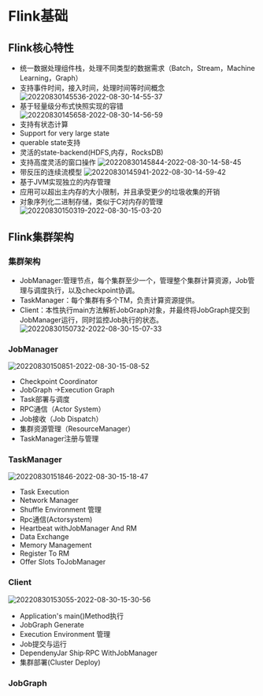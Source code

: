 # Flink基础

## Flink核心特性

- 统一数据处理组件栈，处理不同类型的数据需求（Batch，Stream，Machine Learning，Graph）
- 支持事件时间，接入时间，处理时间等时间概念
  ![20220830145536-2022-08-30-14-55-37](https://cdn.jsdelivr.net/gh/ironartisan/picRepo/20220830145536-2022-08-30-14-55-37.png)
- 基于轻量级分布式快照实现的容错
  ![20220830145658-2022-08-30-14-56-59](https://cdn.jsdelivr.net/gh/ironartisan/picRepo/20220830145658-2022-08-30-14-56-59.png)
- 支持有状态计算
- Support for very large state
- querable state支持
- 灵活的state-backend(HDFS,内存，RocksDB)
- 支持高度灵活的窗口操作
  ![20220830145844-2022-08-30-14-58-45](https://cdn.jsdelivr.net/gh/ironartisan/picRepo/20220830145844-2022-08-30-14-58-45.png)
- 带反压的连续流模型
  ![20220830145941-2022-08-30-14-59-42](https://cdn.jsdelivr.net/gh/ironartisan/picRepo/20220830145941-2022-08-30-14-59-42.png)
- 基于JVM实现独立的内存管理
- 应用可以超出主内存的大小限制，并且承受更少的垃圾收集的开销
- 对象序列化二进制存储，类似于C对内存的管理
  ![20220830150319-2022-08-30-15-03-20](https://cdn.jsdelivr.net/gh/ironartisan/picRepo/20220830150319-2022-08-30-15-03-20.png)

## Flink集群架构

### 集群架构
- JobManager:管理节点，每个集群至少一个，管理整个集群计算资源，Job管理与调度执行，以及checkpoint协调。
- TaskManager：每个集群有多个TM，负责计算资源提供。
- Client：本性执行main方法解析JobGraph对象，并最终将JobGraph提交到JobManager运行，同时监控Job执行的状态。
 ![20220830150732-2022-08-30-15-07-33](https://cdn.jsdelivr.net/gh/ironartisan/picRepo/20220830150732-2022-08-30-15-07-33.png)

### JobManager

![20220830150851-2022-08-30-15-08-52](https://cdn.jsdelivr.net/gh/ironartisan/picRepo/20220830150851-2022-08-30-15-08-52.png)

- Checkpoint Coordinator
- JobGraph ->Execution Graph
- Task部署与调度
- RPC通信（Actor System）
- Job接收（Job Dispatch）
- 集群资源管理（ResourceManager）
- TaskManager注册与管理
  
### TaskManager

![20220830151846-2022-08-30-15-18-47](https://cdn.jsdelivr.net/gh/ironartisan/picRepo/20220830151846-2022-08-30-15-18-47.png)

- Task Execution
- Network Manager
- Shuffle Environment 管理
- Rpc通信(Actorsystem)
- Heartbeat withJobManager And RM
- Data Exchange
- Memory Management
- Register To RM
- Offer Slots ToJobManager

### Client

![20220830153055-2022-08-30-15-30-56](https://cdn.jsdelivr.net/gh/ironartisan/picRepo/20220830153055-2022-08-30-15-30-56.png)

- Application's main()Method执行
- JobGraph Generate
- Execution Environment 管理
- Job提交与运行
- DependenyJar Ship·RPC WithJobManager
- 集群部署(Cluster Deploy)

### JobGraph